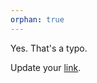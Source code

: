```yaml
---
orphan: true
---
```


Yes. That's a typo.

Update your [link](/troubleshoot/troubleshoot).

```{include} /troubleshoot/troubleshoot.md

```

